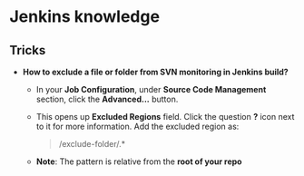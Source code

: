 # Jenkins knowledge

## Tricks
- **How to exclude a file or folder from SVN monitoring in Jenkins build?**
    - In your **Job Configuration**, under **Source Code Management** section, click the **Advanced...** button.
    - This opens up **Excluded Regions** field. Click the question **?** icon next to it for more information. Add the excluded region as:
        > /exclude-folder/.*
        
    - **Note**: The pattern is relative from the **root of your repo**